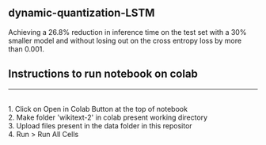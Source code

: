 ## dynamic-quantization-LSTM

Achieving a 26.8% reduction in inference time on the test set with a 30% smaller model and without losing out on the cross entropy loss by more than 0.001. 

## Instructions to run notebook on colab
----------------------------------------------------------------------------------------
<br>
1. Click on Open in Colab Button at the top of notebook  
<br>
2. Make folder 'wikitext-2' in colab present working directory
<br>
3. Upload files present in the data folder in this repositor
<br>  
4. Run > Run All Cells  
